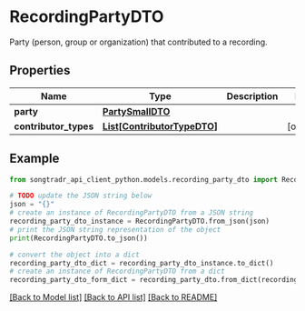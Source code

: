 # RecordingPartyDTO

Party (person, group or organization) that contributed to a recording.

## Properties

Name | Type | Description | Notes
------------ | ------------- | ------------- | -------------
**party** | [**PartySmallDTO**](PartySmallDTO.md) |  | 
**contributor_types** | [**List[ContributorTypeDTO]**](ContributorTypeDTO.md) |  | [optional] 

## Example

```python
from songtradr_api_client_python.models.recording_party_dto import RecordingPartyDTO

# TODO update the JSON string below
json = "{}"
# create an instance of RecordingPartyDTO from a JSON string
recording_party_dto_instance = RecordingPartyDTO.from_json(json)
# print the JSON string representation of the object
print(RecordingPartyDTO.to_json())

# convert the object into a dict
recording_party_dto_dict = recording_party_dto_instance.to_dict()
# create an instance of RecordingPartyDTO from a dict
recording_party_dto_form_dict = recording_party_dto.from_dict(recording_party_dto_dict)
```
[[Back to Model list]](../README.md#documentation-for-models) [[Back to API list]](../README.md#documentation-for-api-endpoints) [[Back to README]](../README.md)


